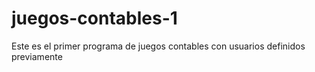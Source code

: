 # juegos-contables-1
Este es el primer programa de juegos contables con usuarios definidos previamente
